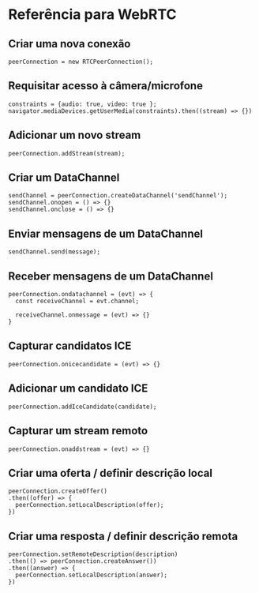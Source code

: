 # Referência para WebRTC

## Criar uma nova conexão

`peerConnection = new RTCPeerConnection();`

## Requisitar acesso à câmera/microfone

```
constraints = {audio: true, video: true };
navigator.mediaDevices.getUserMedia(constraints).then((stream) => {})
```

## Adicionar um novo stream

`peerConnection.addStream(stream);`

## Criar um DataChannel

```
sendChannel = peerConnection.createDataChannel('sendChannel');
sendChannel.onopen = () => {}
sendChannel.onclose = () => {}
```

## Enviar mensagens de um DataChannel

`sendChannel.send(message);`

## Receber mensagens de um DataChannel

```
peerConnection.ondatachannel = (evt) => {
  const receiveChannel = evt.channel;

  receiveChannel.onmessage = (evt) => {}
}
```

## Capturar candidatos ICE

`peerConnection.onicecandidate = (evt) => {}`

## Adicionar um candidato ICE

`peerConnection.addIceCandidate(candidate);`

## Capturar um stream remoto

`peerConnection.onaddstream = (evt) => {}`

## Criar uma oferta / definir descrição local

```
peerConnection.createOffer()
.then((offer) => {
  peerConnection.setLocalDescription(offer);
})
```

## Criar uma resposta / definir descrição remota

```
peerConnection.setRemoteDescription(description)
.then(() => peerConnection.createAnswer())
.then((answer) => {
  peerConnection.setLocalDescription(answer);
})
```